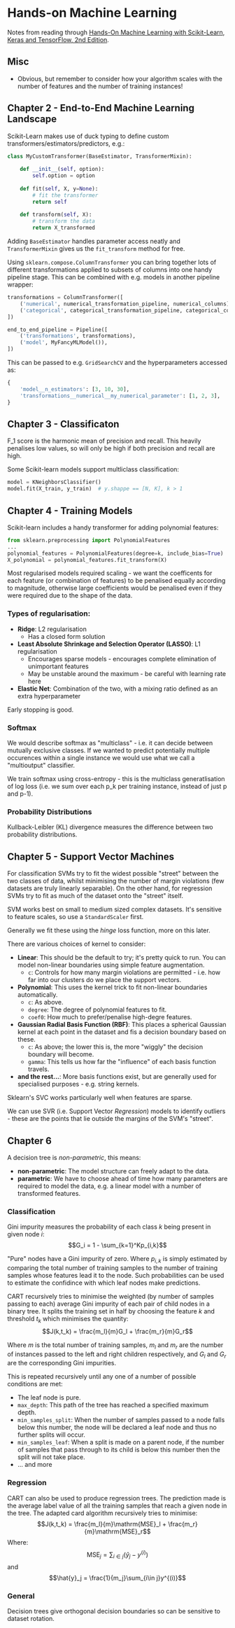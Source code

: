 # Hands-on Machine Learning

Notes from reading through [Hands-On Machine Learning with Scikit-Learn, Keras and TensorFlow, 2nd Edition](https://www.oreilly.com/library/view/hands-on-machine-learning/9781492032632/).

## Misc

* Obvious, but remember to consider how your algorithm scales with the number of features and the number of training instances!

## Chapter 2 - End-to-End Machine Learning Landscape

Scikit-Learn makes use of duck typing to define custom transformers/estimators/predictors, e.g.:

```python
class MyCustomTransformer(BaseEstimator, TransformerMixin):
    
    def __init__(self, option):
        self.option = option
        
    def fit(self, X, y=None):
        # fit the transformer
        return self
    
    def transform(self, X):
        # transform the data
        return X_transformed
```
Adding `BaseEstimator` handles parameter access neatly and `TransformerMixin` gives us the
`fit_transform` method for free.


Using `sklearn.compose.ColumnTransformer` you can bring together lots of different transformations
applied to subsets of columns into one handy pipeline stage. This can be combined with e.g. models
in another pipeline wrapper:
```python
transformations = ColumnTransformer([
    ('numerical', numerical_transformation_pipeline, numerical_columns),
    ('categorical', categorical_transformation_pipeline, categorical_columns),
])

end_to_end_pipeline = Pipeline([
    ('transformations', transformations),
    ('model', MyFancyMLModel()),
])
```

This can be passed to e.g. `GridSearchCV` and the hyperparameters accessed as:
```python
{
    'model__n_estimators': [3, 10, 30],
    'transformations__numerical__my_numerical_parameter': [1, 2, 3],
}
```

## Chapter 3 - Classificaton

F_1 score is the harmonic mean of precision and recall. This heavily penalises low values, so will
only be high if both precision and recall are high.

Some Scikit-learn models support multliclass classification:
```python
model = KNeighborsClassifier()
model.fit(X_train, y_train)  # y.shappe == [N, K], k > 1
```

## Chapter 4 - Training Models

Scikit-learn includes a handy transformer for adding polynomial features:
```python
from sklearn.preprocessing import PolynomialFeatures
...
polynomial_features = PolynomialFeatures(degree=k, include_bias=True)
X_polynomial = polynomial_features.fit_transform(X)
```

Most regularised models required scaling - we want the coefficents for each feature (or combination
of features) to be penalised equally according to magnitude, otherwise large coefficients would be
penalised even if they were required due to the shape of the data.

### Types of regularisation:
* __Ridge__: L2 regularisation
  * Has a closed form solution
* __Least Absolute Shrinkage and Selection Operator (LASSO)__: L1 regularisation
  * Encourages sparse models - encourages complete elimination of unimportant features
  * May be unstable around the maximum - be careful with learning rate here
* __Elastic Net__: Combination of the two, with a mixing ratio defined as an extra hyperparameter

Early stopping is good.

### Softmax

We would describe softmax as "multiclass" - i.e. it can decide between mutually exclusive classes.
If we wanted to predict potentially multiple occurences within a single instance we would use what
we call a "multioutput" classifier.

We train softmax using cross-entropy - this is the multiclass generatlisation of log loss (i.e. we
sum over each p_k per training instance, instead of just p and p-1).

### Probability Distributions

Kullback-Leibler (KL) divergence measures the difference between two probability distributions.


## Chapter 5 - Support Vector Machines

For classification SVMs try to fit the widest possible "street" between the two classes of data,
whilst minimising the number of margin violations (few datasets are truly linearly separable). On
the other hand, for regression SVMs try to fit as much of the dataset onto the "street" itself.

SVM works best on small to medium sized complex datasets. It's sensitive to feature scales, so
use a `StandardScaler` first.

Generally we fit these using the _hinge_ loss function, more on this later.

There are various choices of kernel to consider:
* __Linear__: This should be the default to try; it's pretty quick to run. You can model non-linear boundaries using simple feature augmentation.
  * `c`: Controls for how many margin violations are permitted - i.e. how far into our clusters do we place the support vectors.
* __Polynomial__: This uses the kernel trick to fit non-linear boundaries automatically.
  * `c`: As above.
  * `degree`: The degree of polynomial features to fit.
  * `coef0`: How much to prefer/penalise high-degre features.
* __Gaussian Radial Basis Function (RBF)__: This places a spherical Gaussian kernel at each point in the dataset and fis a decision boundary based on these.
  * `c`: As above; the lower this is, the more "wiggly" the decision boundary will become.
  * `gamma`: This tells us how far the "influence" of each basis function travels.
* __and the rest...__: More basis functions exist, but are generally used for specialised purposes - e.g. string kernels.

Sklearn's SVC works particularly well when features are sparse.

We can use SVR (i.e. Support Vector _Regression_) models to identify outliers - these are the points that lie outside the margins of the SVM's "street".


## Chapter 6

A decision tree is _non-parametric_, this means:
* __non-parametric__: The model structure can freely adapt to the data.
* __parametric__: We have to choose ahead of time how many parameters are required to model the data, e.g. a linear model with a number of transformed features.

### Classification

Gini impurity measures the probability of each class $k$ being present in given node $i$:
$$G_i = 1 - \sum_{k=1}^Kp_{i,k}$$

"Pure" nodes have a Gini impurity of zero. Where $p_{i,k}$ is simply estimated by comparing the total number of training samples to the number of training samples whose features lead it to the node. Such probabilities can be used to estimate the confidince with which leaf nodes make predictions.

CART recursively tries to minimise the weighted (by number of samples passing to each) average Gini impurity of each pair of child nodes in a binary tree. It splits the training set in half by choosing the feature $k$ and threshold $t_k$ which minimises the quantity:
$$J(k,t_k) = \frac{m_l}{m}G_l + \frac{m_r}{m}G_r$$

Where $m$ is the total number of training samples, $m_l$ and $m_r$ are the number of instances passed to the left and right children respectively, and $G_l$ and $G_r$ are the corresponding Gini impurities.

This is repeated recursively until any one of a number of possible conditions are met:
* The leaf node is pure.
* `max_depth`: This path of the tree has reached a specified maximum depth.
* `min_samples_split`: When the number of samples passed to a node falls below this number, the node will be declared a leaf node and thus no further splits will occur. 
* `min_samples_leaf`: When a split is made on a parent node, if the number of samples that pass through to its child is below this number then the split will not take place.
* ... and more

### Regression

CART can also be used to produce regression trees. The prediction made is the average label value of all the training samples that reach a given node in the tree. The adapted card algorithm recursively tries to minimise:
$$J(k,t_k) = \frac{m_l}{m}\mathrm{MSE}_l + \frac{m_r}{m}\mathrm{MSE}_r$$
Where:
$$\mathrm{MSE}_j = \sum_{i\in j}(\hat{y}_j - y^{(i)})$$
and
$$\hat{y}_j = \frac{1}{m_j}\sum_{i\in j}y^{(i)}$$

### General

Decision trees give orthogonal decision boundaries so can be sensitive to dataset rotation.